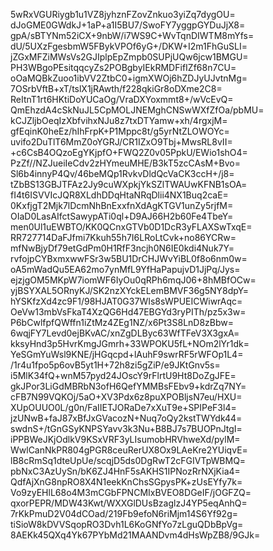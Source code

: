 5wRxVGURiygb1u1VZ8jyhznFZovZnkuo3yiZq7dygOU=
dJoGME0GWdkJ+1aP+a1I5BU7/SwoFY7yggpGYDuJjX8=
gpA/sBTYNm52iCX+9nbW/i7WS9C+WvTqnDIWTM8mYfs=
dU/5UXzFgesbmW5FBykVPOf6yG+/DKW+I2m1FhGuSLI=
jZGxMFZiMWsVs2GJIplpEpZmpb0SUPjUQw6jcw1BMGU=
PH3WBgoPEsitqqcyZs2POBgbyIEkRMDFifIZf68n7CU=
oOaMQBkZuoo1ibVV2ZtbC0+igmXWOj6hZDJyUJvtnMg=
7OSrbVftB+xT/tslX1jRAwth/f228qkiGr8oDXme2C8=
ReItnT1rt6HKtiDoYUCaOg/VraDXYoxmmt8+/wVcEvQ=
QmEhzdA4cSkNuJL5CpMOLJNEMghCNSwWXfZfOa/pbMU=
kCJZljbOeqIzXbfvihxNJu8z7txDTYamw+xh/4rgxjM=
gfEqinK0heEz/hIhFrpK+P1Mppc8t/g5yrNtZLOWOYc=
uvifo2DuTlT6MmZ0oYGRJ/CR1IZxO9Tbj+MwsRL8vII=
+c6CsB4OQzoEgYKjpfO+FWQ2Z0v05PpkU/EWio1shO4=
PzZf//NZJueiIeCdv2zHYmeuMHE/B3kT5zcCAsM+Bvo=
Sl6b4innyP4Qv/46beMQp1RvkvDldQcVaCK3ccH+/j8=
tZbBS13GBJTFAz2Jy9cuWXpkjYkSZlTWAUwKFNB1sOA=
fI4t6ISVVIcJQR8XLdhDDqHtaNRqDlii4NX1Buq2caE=
0KxfjgT2Mjk7lDcmNhBnExxfnXdAgKTGV1unZy5rjfM=
OIaD0LasAIfctSawypATi0ql+D9AJ66H2b60Fe4TbeY=
men0Ul1uEWBTO/KK0QCnxGTVb0D1DcR3yFLAXSwTxqE=
RR727714DaFJfmi7Kkuh55h7I6LRoLtCvk+no86YCRw=
mfNwBjyDf79etGdPm0H1RfF3ncjh0N6IE0kdi4Nuk7Y=
rvfojpCYBxmxwwFSr3w5BU1DrCHJWvYiBL0f8o6nm0w=
oA5mWadQu5EA62mo7ynMfL9YfHaPapujvD1JjPq/Jys=
ejzjgOM5MKpW7iomWF6IyOu0qRPh6mqJ06+8hMBfOCw=
yjBSYXAL5ORnyKJ/SK2nzXYckELemBMVF36g5NY8dpY=
hYSKfzXd4zc9F1/98HJAT0G37WIs8sWPUEICWiwrAqc=
OeVw13mbVsFkaT4XzQG6Hd47EBGYd3ryPITh/pz5x3w=
P6bCwlfpfQWffn1iZtMz4ZEg1NZ/x6Pt3S8LnD8zBbw=
6wqjFY7Levd0ejBKvAC/xnZgDLByc63WfTFeV3X3gxA=
kksyHnd3p5HvrKmgJGmrh+33WPOKU5fL+NOm2lYr1dk=
YeSGmYuWsl9KNE/jHGqcpd+lAuhF9swrRF5rWFOp1L4=
/1r4u1fpo5p6ovB5yt1H+72h8zi5gZiP/e9JKtGnv5s=
i5MlK34fQ+wnM57pyd24JOscY9rFlrtU9Ht8DoZgJFE=
gkJPor3LiGdMBRbN3ofH6QefYMMBsFEbv9+kdrZq7NY=
cFB7N99VQKOj/5aO+XV3Pdx6z8puXPOBljsN7eu/HXU=
XUpOUUO0L/g0n/FaIIETJORaDe7xXuT9e+SPIPeF3l4=
jzUNwB+faJ87xBfJxGVacozN+Nuq7oQy2kstTWYdk44=
swdnS+/tGnGSyKNPSYavv3k3Nu+B8BJ7s7BUOPnJtgI=
iPPBWeJKjOdlkV9KSxVRF3yLIsumobHRVhweXd/pylM=
WwlCanNkPR804gPGR8ceuRerUX8Ox9LAeKre2YUiqvE=
lB8cRmSq1dteUpUe/scqjD5ds0DgRwT2cFGIVTpWBMQ=
pbNxC3AzUySn/bK6ZJ4HnF5sAKHS1IPNozRrNXjKia4=
QdfAjXnG8npRO8X4N1eekKnChsSGpysPK+zUsEYfy7k=
Vo9zyEHlL68o4M3mCGbFPNCMIxBVEO8DGeIF/jOGFZQ=
qxorPEPR/MDW43Kwt/WXXGlDUsBzaglzJ4YP5eqAnhQ=
7rKkPmuD2V04dCOad/219Fb9efoN6riMjm14S6Yf92g=
tiSioW8kDVVSqopRO3Dvh1L6KoGNfYo7zLguQDbBpVg=
8AEKk45QXq4Yk67PYbMd21MAANDvm4dHsWpZB8/9GJk=
